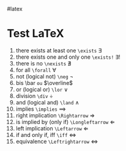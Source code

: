 #latex

# Test LaTeX

1. there exists at least one `\exists` $\exists$
2. there exists one and only one `\exists!` $\exists!$
3. there is no `\nexists` $\nexists$
4. for all `\forall` $\forall$
5. not (logical not) `\neg` $\neg$
5. bis \bar `ou` $\overline$
6. or (logical or) `\lor` $\lor$
7. division `\div` $\div$
8. and (logical and) `\land` $\land$
9. implies `\implies` $\implies$
10. right implication `\Rightarrow` $\Rightarrow$
11. is implied by (only if) `\Longleftarrow` $\Longleftarrow$
12. left implication `\Leftarrow` $\Leftarrow$
13. if and only if, iff `\iff` $\iff$
14. equivalence `\Leftrightarrow` $\Leftrightarrow$
